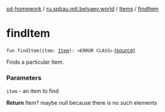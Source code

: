 [sd-homework](../../index.md) / [ru.spbau.mit.belyaev.world](../index.md) / [Items](index.md) / [findItem](.)

# findItem

`fun findItem(item: `[`Item`](../-item/index.md)`): <ERROR CLASS>` [(source)](https://github.com/StasBel/sd-homework/blob/Roguelike/src/main/kotlin/ru/spbau/mit/belyaev/world/Item.kt#L98)

Finds a particular Item.

### Parameters

`item` - an item to find

**Return**
Item? maybe null because there is no such elements

